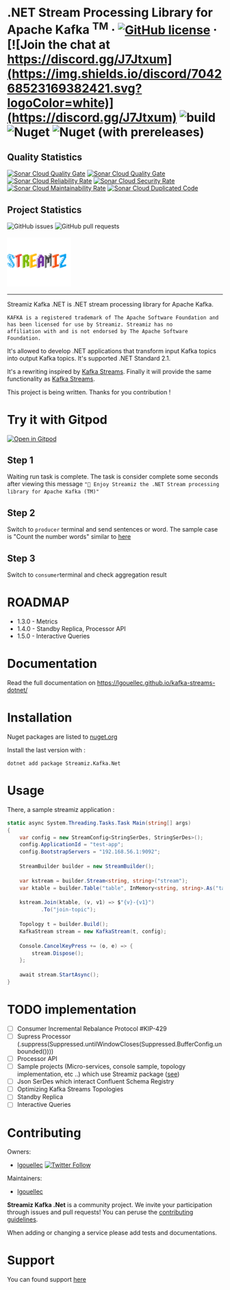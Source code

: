 # .NET Stream Processing Library for Apache Kafka <sup>TM</sup> &middot; [![GitHub license](https://img.shields.io/badge/license-MIT-green.svg)](https://github.com/LGouellec/streamiz-kafka-net/blob/master/LICENSE) &middot; [![Join the chat at https://discord.gg/J7Jtxum](https://img.shields.io/discord/704268523169382421.svg?logoColor=white)](https://discord.gg/J7Jtxum) ![build](https://github.com/LGouellec/kafka-streams-dotnet/workflows/build/badge.svg?branch=master) ![Nuget](https://img.shields.io/nuget/dt/Streamiz.Kafka.Net) ![Nuget (with prereleases)](https://img.shields.io/nuget/vpre/Streamiz.Kafka.Net)

## Quality Statistics

[![Sonar Cloud Quality Gate](https://sonarcloud.io/api/project_badges/measure?branch=master&project=LGouellec_kafka-streams-dotnet&metric=alert_status)](https://sonarcloud.io/dashboard?branch=master&id=LGouellec_kafka-streams-dotnet)
[![Sonar Cloud Quality Gate](https://sonarcloud.io/api/project_badges/measure?branch=master&project=LGouellec_kafka-streams-dotnet&metric=coverage)](https://sonarcloud.io/dashboard?branch=master&id=LGouellec_kafka-streams-dotnet)
[![Sonar Cloud Reliability Rate](https://sonarcloud.io/api/project_badges/measure?branch=master&project=LGouellec_kafka-streams-dotnet&metric=reliability_rating)](https://sonarcloud.io/dashboard?branch=master&id=LGouellec_kafka-streams-dotnet)
[![Sonar Cloud Security Rate](https://sonarcloud.io/api/project_badges/measure?branch=master&project=LGouellec_kafka-streams-dotnet&metric=security_rating)](https://sonarcloud.io/dashboard?branch=master&id=LGouellec_kafka-streams-dotnet)
[![Sonar Cloud Maintainability Rate](https://sonarcloud.io/api/project_badges/measure?branch=master&project=LGouellec_kafka-streams-dotnet&metric=sqale_rating)](https://sonarcloud.io/dashboard?branch=master&id=LGouellec_kafka-streams-dotnet)
[![Sonar Cloud Duplicated Code](https://sonarcloud.io/api/project_badges/measure?branch=master&project=LGouellec_kafka-streams-dotnet&metric=duplicated_lines_density)](https://sonarcloud.io/dashboard?branch=master&id=LGouellec_kafka-streams-dotnet)

## Project Statistics
<div>
    <img alt="GitHub issues" src="https://img.shields.io/github/issues/LGouellec/kafka-streams-dotnet">
    <img alt="GitHub pull requests" src="https://img.shields.io/github/issues-pr/LGouellec/kafka-streams-dotnet">
</div>
<br/>

<img src="./resources/logo-kafka-stream-net.png" width="150">

----

Streamiz Kafka .NET is .NET stream processing library for Apache Kafka. 

```
KAFKA is a registered trademark of The Apache Software Foundation and
has been licensed for use by Streamiz. Streamiz has no
affiliation with and is not endorsed by The Apache Software Foundation.
```

It's allowed to develop .NET applications that transform input Kafka topics into output Kafka topics. 
It's supported .NET Standard 2.1. 

It's a rewriting inspired by [Kafka Streams](https://github.com/apache/kafka). Finally it will provide the same functionality as [Kafka Streams](https://github.com/apache/kafka).

This project is being written. Thanks for you contribution !

# Try it with Gitpod

[![Open in Gitpod](https://gitpod.io/button/open-in-gitpod.svg)](https://gitpod.io/#https://github.com/LGouellec/kafka-streams-dotnet)

## Step 1

Waiting run task is complete. The task is consider complete some seconds after viewing this message `"🚀 Enjoy Streamiz the .NET Stream processing library for Apache Kafka (TM)"`

## Step 2

Switch to `producer` terminal and send sentences or word. The sample case is "Count the number words" similar to [here](https://developpaper.com/kafka-stream-word-count-instance/)

## Step 3

Switch to `consumer`terminal and check aggregation result


# ROADMAP

- 1.3.0 - Metrics
- 1.4.0 - Standby Replica, Processor API
- 1.5.0 - Interactive Queries

# Documentation

Read the full documentation on https://lgouellec.github.io/kafka-streams-dotnet/

# Installation

Nuget packages are listed to [nuget.org](https://www.nuget.org/packages/Streamiz.Kafka.Net/)

Install the last version with :
```shell
dotnet add package Streamiz.Kafka.Net
```

# Usage

There, a sample streamiz application :

``` csharp
static async System.Threading.Tasks.Task Main(string[] args)
{ 
    var config = new StreamConfig<StringSerDes, StringSerDes>();
    config.ApplicationId = "test-app";
    config.BootstrapServers = "192.168.56.1:9092";
    
    StreamBuilder builder = new StreamBuilder();

    var kstream = builder.Stream<string, string>("stream");
    var ktable = builder.Table("table", InMemory<string, string>.As("table-store"));

    kstream.Join(ktable, (v, v1) => $"{v}-{v1}")
           .To("join-topic");

    Topology t = builder.Build();
    KafkaStream stream = new KafkaStream(t, config);

    Console.CancelKeyPress += (o, e) => {
        stream.Dispose();
    };

    await stream.StartAsync();
}
```

# TODO implementation

- [ ] Consumer Incremental Rebalance Protocol #KIP-429
- [ ] Supress Processor (.suppress(Suppressed.untilWindowCloses(Suppressed.BufferConfig.unbounded())))
- [ ] Processor API
- [ ] Sample projects (Micro-services, console sample, topology implementation, etc ..) which use Streamiz package ([see](https://github.com/LGouellec/kafka-streams-dotnet-samples))
- [ ] Json SerDes which interact Confluent Schema Registry
- [ ] Optimizing Kafka Streams Topologies
- [ ] Standby Replica
- [ ] Interactive Queries

# Contributing

Owners:

- [lgouellec](https://github.com/LGouellec)  [![Twitter Follow](https://img.shields.io/twitter/follow/LGouellec?style=social)](https://twitter.com/LGouellec)

Maintainers:

- [lgouellec](https://github.com/LGouellec)

**Streamiz Kafka .Net** is a community project. We invite your participation through issues and pull requests! You can peruse the [contributing guidelines](CONTRIBUTING.md).

When adding or changing a service please add tests and documentations.

# Support

You can found support [here](https://discord.gg/J7Jtxum)
